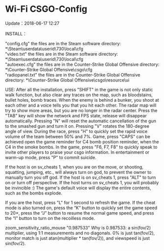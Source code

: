 # Wi-Fi CSGO-Config
Update：2018-06-17 12:27

INSTALL：

"config.cfg" the files are in the Steam software directory: *\Steam\userdata\userid\730\local\cfg\
"video.txt" the files are in the Steam software directory: *\Steam\userdata\userid\730\local\cfg\
"autoexec.cfg" the files are in the Counter-Strike Global Offensive directory: *\Counter-Strike Global Offensive\csgo\cfg\
"radiopanel.txt" the files are in the Counter-Strike Global Offensive directory: *\Counter-Strike Global Offensive\csgo\resource\ui

USE:
After all the installation, press "SHIFT" in the game is not only static walk function, but also clear any traces on the map, such as bloodstains, bullet holes, bomb traces.
When the enemy is behind a bunker, you shoot at each other and a voice tells you that you hit each other.
The radar map will try to show more areas, but you are no longer in the radar center.
Press the "TAB" key will show the network and FPS state, release will disappear automatically.
Pressing "N" will reset the automatic cancellation of the gun to the smashed gun and turn it on. Pressing "V" rotates the 180-degree angle of view.
During the race, press "H" to quickly set the rapid voice volume of the team between 50% and 7%.
Game, press "CAPS" can be achieved open the game reminder for C4 bomb position reminder, when the C4 in the smoke bombs.
In the game, press "F6, F7, F8" to quickly speak to invite other players to praise your csgo information.
In entertainment or warm-up mode, press "P" to commit suicide.

If the host is on sv_cheats 1, when you are on the move, or shooting, squatting, jumping, etc., will always turn on god, to prevent the owner to manually turn you off god.
If the host is on sv_cheats 1, press "ALT" to turn on or turn off perspective.
If the host turns on sv_cheats 1, you will probably be invincible :)
The game's default voice will display the entire contents, such as the bombs explode.


If you are the host, press "L" for 1 second to refresh the game. If the cheat mode is also turned on, press the “K” button to quickly set the game speed to 20×, press the “J” button to resume the normal game speed, and press the “I” button to turn on the recoilless mode.

zoom_sensitivity_ratio_mouse "0.987533"
Why is 0.987533:
a sin(fov/2) multiplier, using 1:1 measurements and no diagonals.
0% is just tan(fov/2), monitor match is just atan(multiplier * tan(fov/2)), and viewspeed is just sin(fov/2).
